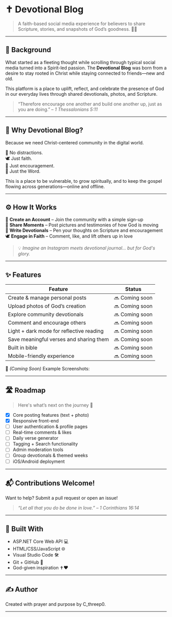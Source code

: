 # ✝️ Devotional Blog

> A faith-based social media experience for believers to share Scripture, stories, and snapshots of God’s goodness. 🌿📸

---

## 🌄 Background

What started as a fleeting thought while scrolling through typical social media turned into a Spirit-led passion. The **Devotional Blog** was born from a desire to stay rooted in Christ while staying connected to friends—new and old. 

This platform is a place to uplift, reflect, and celebrate the presence of God in our everyday lives through shared devotionals, photos, and Scripture.

> “Therefore encourage one another and build one another up, just as you are doing.” – *1 Thessalonians 5:11*

---


## 🙏 Why Devotional Blog?

Because we need Christ-centered community in the digital world.

🛑 No distractions.  
🕊️ Just faith.  
💬 Just encouragement.  
📖 Just the Word.

This is a place to be vulnerable, to grow spiritually, and to keep the gospel flowing across generations—online and offline.

---

## ⚙️ How It Works


👤 **Create an Account** – Join the community with a simple sign-up  
📸 **Share Moments** – Post pictures and testimonies of how God is moving  
📖 **Write Devotionals** – Pen your thoughts on Scripture and encouragement  
🕊️ **Engage in Faith** – Comment, like, and lift others up in love  

> 💡 _Imagine an Instagram meets devotional journal… but for God's glory._

---

## ✨ Features

| Feature       | Status   |
|---------------|----------|
|Create & manage personal posts|🔜 Coming soon|
|Upload photos of God’s creation |🔜 Coming soon|
|Explore community devotionals|🔜 Coming soon|
|Comment and encourage others|🔜 Coming soon|
|Light + dark mode for reflective reading|🔜 Coming soon|
|Save meaningful verses and sharing them|🔜 Coming soon|
|Built in bible |🔜 Coming soon|
|Mobile-friendly experience|🔜 Coming soon|


📸 _(Coming Soon)_ Example Screenshots:

---


## 🛣️ Roadmap

> Here's what’s next on the journey 🌱

- [x] Core posting features (text + photo)
- [x] Responsive front-end
- [ ] User authentication & profile pages
- [ ] Real-time comments & likes
- [ ] Daily verse generator
- [ ] Tagging + Search functionality
- [ ] Admin moderation tools
- [ ] Group devotionals & themed weeks
- [ ] iOS/Android deployment

---

## 📬 Contributions Welcome!

Want to help? Submit a pull request or open an issue!

> *“Let all that you do be done in love.” – 1 Corinthians 16:14*

---

## 🙌 Built With

- ASP.NET Core Web API 💻  
- HTML/CSS/JavaScript 🌐  
- Visual Studio Code 🛠️  
- Git + GitHub 📁  
- God-given inspiration ✝️❤️

---

## ✍️ Author

Created with prayer and purpose by C_threep0.

---

